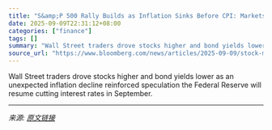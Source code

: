 ```yaml
---
title: "S&amp;P 500 Rally Builds as Inflation Sinks Before CPI: Markets Wrap"
date: 2025-09-09T22:31:12+08:00
categories: ["finance"]
tags: []
summary: "Wall Street traders drove stocks higher and bond yields lower as an unexpected inflation decline reinforced speculation the Federal Reserve will resume cutting interest rates in September."
source_url: "https://www.bloomberg.com/news/articles/2025-09-09/stock-market-today-dow-s-p-live-updates"
---
```


Wall Street traders drove stocks higher and bond yields lower as an unexpected inflation decline reinforced speculation the Federal Reserve will resume cutting interest rates in September.

---

*来源: [原文链接](https://www.bloomberg.com/news/articles/2025-09-09/stock-market-today-dow-s-p-live-updates)*
